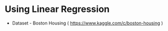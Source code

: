 # Using Linear Regression 

- Dataset - Boston Housing ( https://www.kaggle.com/c/boston-housing )

